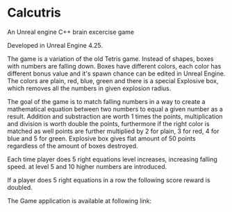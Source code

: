 # Calcutris
An Unreal engine C++ brain excercise game

Developed in Unreal Engine 4.25.

The game is a variation of the old Tetris game. Instead of shapes, boxes with numbers are falling down. Boxes have different colors, each color has different bonus value and it's spawn chance can be edited in Unreal Engine. The colors are plain, red, blue, green and there is a special Explosive box, which removes all the numbers in given explosion radius.

The goal of the game is to match falling numbers in a way to create a mathematical equation between two numbers to equal a given number as a result. Addition and substraction are worth 1 times the points, multiplication and division is worth double the points, furthermore if the right color is matched as well points are further multiplied by 2 for plain, 3 for red, 4 for blue and 5 for green. Explosive box gives flat amount of 50 points regardless of the amount of boxes destroyed.

Each time player does 5 right equations level increases, increasing falling speed. at level 5 and 10 higher numbers are introduced.

If a player does 5 right equations in a row the following score reward is doubled.

The Game application is available at following link:

